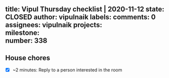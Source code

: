 title:	Vipul Thursday checklist | 2020-11-12
state:	CLOSED
author:	vipulnaik
labels:	
comments:	0
assignees:	vipulnaik
projects:	
milestone:	
number:	338
--
## House chores

- [x] ~2 minutes: Reply to a person interested in the room

